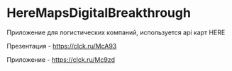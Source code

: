 # HereMapsDigitalBreakthrough
Приложение для логистических компаний, используется api карт HERE

Презентация - https://clck.ru/McA93

Приложение - https://clck.ru/Mc9zd
